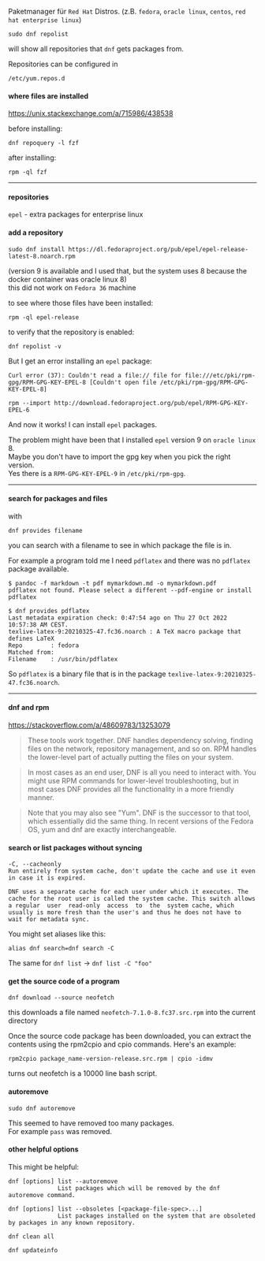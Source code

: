 Paketmanager für `Red Hat` Distros. (z.B. `fedora`, `oracle linux`, `centos`, `red hat enterprise linux`)

```
sudo dnf repolist
```
will show all repositories that `dnf` gets packages from.

Repositories can be configured in
```
/etc/yum.repos.d
```
#### where files are installed

https://unix.stackexchange.com/a/715986/438538

before installing:
```
dnf repoquery -l fzf
```

after installing:
```
rpm -ql fzf
```

***
#### repositories
`epel` - extra packages for enterprise linux

#### add a repository

```
sudo dnf install https://dl.fedoraproject.org/pub/epel/epel-release-latest-8.noarch.rpm
```
(version 9 is available and I used that, but the system uses 8 because the docker container was oracle linux 8)\
this did not work on `Fedora 36` machine

to see where those files have been installed:
```
rpm -ql epel-release
```

to verify that the repository is enabled:
```
dnf repolist -v
```

But I get an error installing an `epel` package:
```
Curl error (37): Couldn't read a file:// file for file:///etc/pki/rpm-gpg/RPM-GPG-KEY-EPEL-8 [Couldn't open file /etc/pki/rpm-gpg/RPM-GPG-KEY-EPEL-8]
```

```
rpm --import http://download.fedoraproject.org/pub/epel/RPM-GPG-KEY-EPEL-6
```

And now it works! I can install `epel` packages.

The problem might have been that I installed `epel` version 9 on `oracle linux` 8.\
Maybe you don't have to import the gpg key when you pick the right version.\
Yes there is a `RPM-GPG-KEY-EPEL-9` in `/etc/pki/rpm-gpg`.

***

#### search for packages and files

with
```
dnf provides filename
```
you can search with a filename to see in which package the file is in.

For example a program told me I need `pdflatex` and there was no `pdflatex` package available.

```
$ pandoc -f markdown -t pdf mymarkdown.md -o mymarkdown.pdf
pdflatex not found. Please select a different --pdf-engine or install pdflatex

$ dnf provides pdflatex
Last metadata expiration check: 0:47:54 ago on Thu 27 Oct 2022 10:57:38 AM CEST.
texlive-latex-9:20210325-47.fc36.noarch : A TeX macro package that defines LaTeX
Repo        : fedora
Matched from:
Filename    : /usr/bin/pdflatex
```

So `pdflatex` is a binary file that is in the package `texlive-latex-9:20210325-47.fc36.noarch`.

***

#### dnf and rpm

https://stackoverflow.com/a/48609783/13253079



> These tools work together. DNF handles dependency solving, finding files on the network, repository management, and so on. RPM handles the lower-level part of actually putting the files on your system.

> In most cases as an end user, DNF is all you need to interact with. You might use RPM commands for lower-level troubleshooting, but in most cases DNF provides all the functionality in a more friendly manner.

> Note that you may also see "Yum". DNF is the successor to that tool, which essentially did the same thing. In recent versions of the Fedora OS, yum and dnf are exactly interchangeable.


#### search or list packages without syncing

```
-C, --cacheonly
Run entirely from system cache, don't update the cache and use it even in case it is expired.

DNF uses a separate cache for each user under which it executes. The cache for the root user is called the system cache. This switch allows a regular  user  read-only  access  to  the  system cache, which usually is more fresh than the user's and thus he does not have to wait for metadata sync.
```

You might set aliases like this:
```
alias dnf search=dnf search -C
```

The same for `dnf list` -> `dnf list -C "foo"`

#### get the source code of a program

```
dnf download --source neofetch
```
this downloads a file named `neofetch-7.1.0-8.fc37.src.rpm` into the current directory


Once the source code package has been downloaded, you can extract the contents using the rpm2cpio and cpio commands. Here's an example:
```
rpm2cpio package_name-version-release.src.rpm | cpio -idmv
```
turns out neofetch is a 10000 line bash script.

#### autoremove

```
sudo dnf autoremove
```
This seemed to have removed too many packages.\
For example `pass` was removed.

#### other helpful options

This might be helpful:
```
dnf [options] list --autoremove
              List packages which will be removed by the dnf autoremove command.
```

```
dnf [options] list --obsoletes [<package-file-spec>...]
              List packages installed on the system that are obsoleted by packages in any known repository.
```

```
dnf clean all
```

```
dnf updateinfo
```
